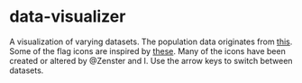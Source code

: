 # data-visualizer
A visualization of varying datasets.
The population data originates from [this](www.worldometers.info/world-population).
Some of the flag icons are inspired by [these](www.iconfinder.com/iconsets/flags-37).
Many of the icons have been created or altered by @Zenster and I.
Use the arrow keys to switch between datasets.